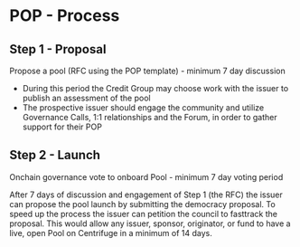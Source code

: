 # POP - Process

## Step 1 - Proposal

Propose a pool (RFC using the POP template) - minimum 7 day discussion
- During this period the Credit Group may choose work with the issuer to publish an assessment of the pool
- The prospective issuer should engage the community and utilize Governance Calls, 1:1 relationships and the Forum, in order to gather support for their POP
## Step 2 - Launch

Onchain governance vote to onboard Pool - minimum 7 day voting period

After 7 days of discussion and engagement of Step 1 (the RFC) the issuer can propose the pool launch by submitting the democracy proposal. To speed up the process the issuer can petition the council to fasttrack the proposal.
This would allow any issuer, sponsor, originator, or fund to have a live, open Pool on Centrifuge in a minimum of 14 days.
